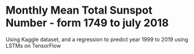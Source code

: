 # Monthly Mean Total Sunspot Number - form 1749 to july 2018
Using Kaggle dataset, and a regression to predict year 1999 to 2019 using LSTMs on TensorFlow
